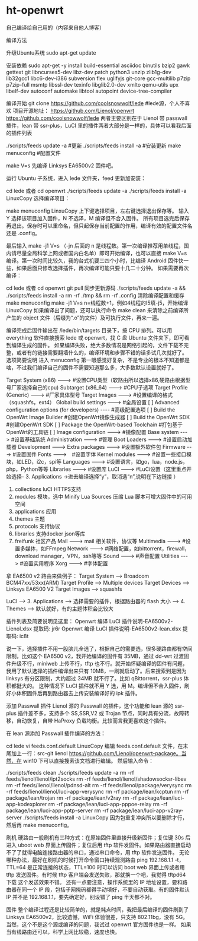 # ht-openwrt
自己编译给自己用的（内容来自他人博客）

编译方法


升级Ubuntu系统
sudo apt-get update

安装依赖
sudo apt-get -y install build-essential asciidoc binutils bzip2 gawk gettext git libncurses5-dev libz-dev patch python3 unzip zlib1g-dev lib32gcc1 libc6-dev-i386 subversion flex uglifyjs git-core gcc-multilib p7zip p7zip-full msmtp libssl-dev texinfo libglib2.0-dev xmlto qemu-utils upx libelf-dev autoconf automake libtool autopoint device-tree-compiler

编译开始
git clone https://github.com/coolsnowwolf/lede #lede源，个人不喜欢
项目开源地址：
https://github.com/Lienol/openwrt
https://github.com/coolsnowwolf/lede
两者主要区别在于 Lienol 带 passwall 插件，lean 带 ssr-plus，LuCI 里的插件两者大部分是一样的，具体可以看我后面的插件列表

./scripts/feeds update -a #更新
./scripts/feeds install -a #安装更新
make menuconfig #配置文件

make V=s
先编译 Linksys EA6500v2 固件吧。

运行 Ubuntu 子系统，进入 lede 文件夹，feed 更新加安装：

cd lede 或者 cd openwrt
./scripts/feeds update -a 
./scripts/feeds install -a 
LinuxCopy
选择编译项目：

make menuconfig
LinxuCopy
上下键选择项目，左右键选择退出保存等。
输入 Y 选择该项目加入固件，N 不选泽，M 编译但不合入固件。
所有项目选完后保存再退出。保存时可以重命名，但只起保存当前配置的作用，编译有效的配置文件名还是 .config。

最后输入 make -j1 V=s （-jn 后面的 n 是线程数。第一次编译推荐用单线程，国内请尽量全局科学上网或者国内白名单）即可开始编译，也可以直接 make V=s 编译。第一次时间比较久，我的台式机要三四个小时，比编译 Android 固件快一些，如果后面只修改选择插件，再次编译可能只要十几二十分钟。
如果需要再次编译：

cd lede 或者 cd openwrt
git pull 同步更新源码
./scripts/feeds update -a && ./scripts/feeds install -a
rm -rf ./tmp && rm -rf .config 清除编译配置和缓存
make menuconfig
make -j1 V=s n=线程数+1，例如4线程的I5填-j5，开始编译
LinuxCopy
如果编译出了问题，还可以执行命令 make clean 来清除之前编译所产生的 object 文件（后缀为“.o”的文件）及可执行文件，再来一遍。

编译完成后固件输出在 /lede/bin/targets 目录下，按 CPU 排列。可以用 everything 软件直接搜索 lede 或 openwrt，找 C 盘 Ubuntu 文件夹下，即可看到编译生成的固件。
如果编译失败，绝大多数情况是网络引起的，文件下载不完整，或者有的链接需要翻墙什么的，编译环境和步骤不错的话多试几次就好了。
选项简要说明
进入 menuconfig 第一眼感觉好复杂，不是专业的根本不知道都是啥，不过我们编译自己的固件不需要知道那么多，大多数默认设置就好了。

Target System (x86) ---> #设置CPU类型（软路由所以选择x86,硬路由根据型号厂家选择自己的cpu)
Subtarget (x86_64) ---> #CPU子选项
Target Profile (Generic) ---> #厂家具体型号
Target Images ---> #设置编译的格式（squashfs，ext4）
Global build settings ---> #全局设置
[ ] Advanced configuration options (for developers) ---- #高级配置选项
[ ] Build the OpenWrt Image Builder #创建OpenWrt镜像生成器
[ ] Build the OpenWrt SDK #创建OpenWrt SDK
[ ] Package the OpenWrt-based Toolchain #打包基于OpenWrt的工具链
[ ] Image configuration ---> #镜像配置
Base system ---> #设置基础系统
Administration ---> #管理
Boot Loaders ---> #设置启动加载器
Development --->
Extra packages ---> #设置额外软件包
Firmware ---> #设置固件
Fonts --->　#设置字体
Kernel modules ---> #设置一些接口模块，如LED，i2c，spi等
Languages ---> #设置语言，如go，lua，node.js，php，Python等等
Libraries ---> #设置库
LuCI ---> #LuCi设置（这里重点开始选择- 3. Applications ->进去编译选择“y”，取消选“n”,说明在下边链接 ）

1. collections luCI HTTPS支持 
2. modules 模块，选中 Minify Lua Sources 压缩 Lua 脚本可增大固件中的可用空间
3. applications 应用
4. themes 主题
5. protocols 支持协议
6. libraries 支持docker json等库
9. freifunk 社区产品
Mail ---> mail 相关软件，协议等
Multimedia ---> #设置多媒体，如FFmpeg
Network ---> #网络配置，如bittorrent，firewall，download manager，VPN，ssh等等
Sound ---> #声音配置
Utilities ---> #设置实用程序
Xorg ---> #字体配置

拿 EA6500 v2 路由来做例子：
Target System --> Broadcom BCM47xx/53xx(ARM)
Target Profile --> Multiple devices
Target Devices --> Linksys EA6500 V2
Target Images --> squashfs


LuCI --> 3. Applications --> 选择需要的插件，根据路由器的 flash 大小
--> 4. Themes --> 默认就好，有的主题体积会比较大




 
插件列表及简要说明见这里：
Openwrt 编译 LuCI 插件说明-EA6500v2-Lienol.xlsx 提取码: jr6r
Openwrt 编译 LuCI 插件说明-EA6500v2-lean.xlsx 提取码: ic8t

说一下，选择插件不用一股脑儿全选了，根据自己的需要选，很多硬路由都有空间限制，比如这个 EA6500 v2，我开始编译的固件有 35MB，通过 dd-wrt 过渡固件升级不行，miniweb 上传不行，tftp 也不行。就开始怀疑编译的固件有问题，我用了默认选择的插件编译出来只有 10MB，一刷就启动了。后来搜索到是因为 linksys 有分区限制，大约超过 34MB 就不行了。比如 qBittorrent，ssr-plus 体积都挺大的。
这种情况下 LuCI 插件就不用 Y 选，用 M。编译但不合入固件，刷好小体积固件后再到路由器去上传安装编译好的 ipk 插件。

添加 Passwall 插件
Lienol 源的 Passwall 的插件，这个功能和 lean 源的 ssr-plus 插件差不多，支持多个 SS,SSR,V2 或 Trojan 节点，同时具有分流，故障转移，自动恢复，自带 HaProxy 负载均衡。比较而言我更喜欢这个插件。

在 lean 源添加 Passwall 插件编译的方法：

cd lede
vi feeds.conf.default
LinuxCopy
编辑 feeds.conf.default 文件，在末尾加上一行：src-git lienol https://github.com/Lienol/openwrt-package。当然，在 win10 下可以直接搜索该文档进行编辑。
然后输入命令：

./scripts/feeds clean
./scripts/feeds update -a
rm -rf feeds/lienol/lienol/ipt2socks
rm -rf feeds/lienol/lienol/shadowsocksr-libev
rm -rf feeds/lienol/lienol/pdnsd-alt
rm -rf feeds/lienol/package/verysync
rm -rf feeds/lienol/lienol/luci-app-verysync
rm -rf package/lean/kcptun
rm -rf package/lean/trojan
rm -rf package/lean/v2ray
rm -rf package/lean/luci-app-kodexplorer
rm -rf package/lean/luci-app-pppoe-relay
rm -rf package/lean/luci-app-pptp-server
rm -rf package/lean/luci-app-v2ray-server
./scripts/feeds install -a
LinuxCopy
因为包重复冲突所以要删除才行，然后再 make menuconfig。

刷机
硬路由一般刷机有三种方式：在原始固件里直接升级新固件；复位键 30s 后进入 uboot web 界面上传固件；复位后用 tftp 软件发固件。如果路由器直接启动不了了就得电脑连接路由器的串口，通过串口命令，用 tftp 软件发送固件。
无论哪种办法，最好在刷机的时候打开命令窗口持续观测路由 ping 192.168.1.1 -t，TTL=64 是正常连接的状态，TTL=100 时可以访问 boot web 界面上传或者用 tftp 发送固件。有时候 tftp 客户端会发送失败，那就换一个吧，我觉得 tftpd64 下载 这个发送效果不错。
还有一点要注意，操作系统里的 IP 地址设置，要和路由器在同一个 IP 段，包括子网掩码都得手动填好，不要自动获取。有的固件默认 IP 并不是 192.168.1.1，要先确定好，别设错了 ping 半天都不对。

固件
整个编译过程还是比较简单的，就是耗点时间，我把最后编译的固件刷到了 Linksys EA6500v2，比较遗憾，WiFi 体验很差，只支持 802.11bg，没有 5G。当然，这个不是这个源或编译的问题，我试过 openwrt 官方固件也是一样。
如果当有线路由还可以，科学上网比较稳，速度也快。
